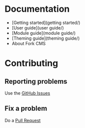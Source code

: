 # Documentation

* [Getting started](getting started/)
* [User guide](user guide/)
* [Module guide](module guide/)
* [Theming guide](theming guide/)
* About Fork CMS

# Contributing

## Reporting problems
Use the [GitHub Issues](https://github.com/forkcms/documentation/issues) 

## Fix a problem
Do a [Pull Request](https://github.com/forkcms/documentation/pulls)
